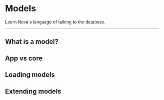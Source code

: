 # Models

Learn Nova's language of talking to the database.

---

## What is a model?

## App vs core

## Loading models

## Extending models